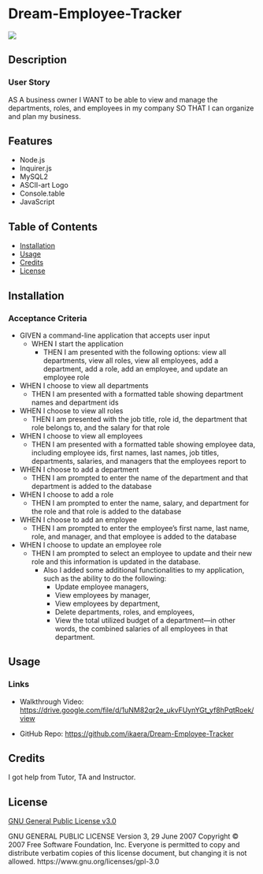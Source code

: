 # Dream-Employee-Tracker

<a href = 'https://www.gnu.org/licenses/gpl-3.0'> <img src = "https://img.shields.io/badge/license-GNU General Public License v3.0-blue.svg">
</a>

## Description

<!-- AS A business owner I WANT to be able to view and manage the departments, roles, and employees in my company SO THAT I can organize and plan my business. -->

### User Story

AS A business owner
I WANT to be able to view and manage the departments, roles, and employees in my company
SO THAT I can organize and plan my business.

## Features

- Node.js
- Inquirer.js
- MySQL2
- ASCII-art Logo
- Console.table
- JavaScript

## Table of Contents

- [Installation](#installation)
- [Usage](#usage)
- [Credits](#credits)
- [License](#license)

## Installation

### Acceptance Criteria

- GIVEN a command-line application that accepts user input
  - WHEN I start the application
    - THEN I am presented with the following options: view all departments, view all roles, view all employees, add a department, add a role, add an employee, and update an employee role
- WHEN I choose to view all departments
  - THEN I am presented with a formatted table showing department names and department ids
- WHEN I choose to view all roles
  - THEN I am presented with the job title, role id, the department that role belongs to, and the salary for that role
- WHEN I choose to view all employees
  - THEN I am presented with a formatted table showing employee data, including employee ids, first names, last names, job titles, departments, salaries, and managers that the employees report to
- WHEN I choose to add a department
  - THEN I am prompted to enter the name of the department and that department is added to the database
- WHEN I choose to add a role
  - THEN I am prompted to enter the name, salary, and department for the role and that role is added to the database
- WHEN I choose to add an employee
  - THEN I am prompted to enter the employee’s first name, last name, role, and manager, and that employee is added to the database
- WHEN I choose to update an employee role
  - THEN I am prompted to select an employee to update and their new role and this information is updated in the database.
    - Also I added some additional functionalities to my application, such as the ability to do the following:
      - Update employee managers,
      - View employees by manager,
      - View employees by department,
      - Delete departments, roles, and employees,
      - View the total utilized budget of a department—in other words, the combined salaries of all employees in that department.

## Usage

### Links

- Walkthrough Video: https://drive.google.com/file/d/1uNM82qr2e_ukvFUynYGt_yf8hPqtRoek/view

- GitHub Repo: https://github.com/ikaera/Dream-Employee-Tracker

## Credits

I got help from Tutor, TA and Instructor.

## License

<a href = 'https://www.gnu.org/licenses/gpl-3.0'> GNU General Public License v3.0 </a>

  <p>  GNU GENERAL PUBLIC LICENSE
    Version 3, 29 June 2007    
    Copyright © 2007 Free Software Foundation, Inc. <https://fsf.org/>    
    Everyone is permitted to copy and distribute verbatim copies of this license document, but changing it is not allowed.
    https://www.gnu.org/licenses/gpl-3.0 </p>
